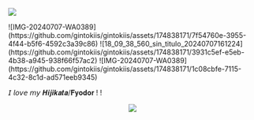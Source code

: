 
![](https://komarev.com/ghpvc/?username=gintokiis&color=b2d8fd&label=gintoki+kisses+me
)
  </div>
![IMG-20240707-WA0389](https://github.com/gintokiis/gintokiis/assets/174838171/7f54760e-3955-4f44-b5f6-4592c3a39c86)
![18_09_38_560_sin_titulo_20240707161224](https://github.com/gintokiis/gintokiis/assets/174838171/3931c5ef-e5eb-4b38-a945-938f66f57ac2)
![IMG-20240707-WA0389](https://github.com/gintokiis/gintokiis/assets/174838171/1c08cbfe-7115-4c32-8c1d-ad571eeb9345)

𝘐 𝘭𝘰𝘷𝘦 𝘮𝘺 𝑯𝒊𝒋𝒊𝒌𝒂𝒕𝒂/𝐅𝐲𝐨𝐝𝐨𝐫 ! !
<div align="center">

![](https://komarev.com/ghpvc/?username=gintokiis&color=b2d8fd&label=gintoki+kisses+me
)
  </div>
